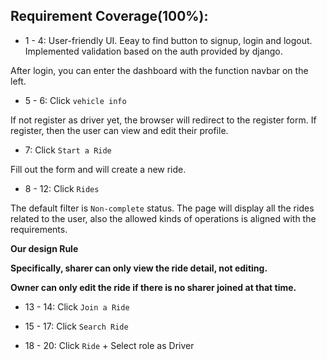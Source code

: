 ## Requirement Coverage(100%):

* 1 - 4: User-friendly UI. Eeay to find button to signup, login and logout. Implemented validation based on the auth provided by django.

After login, you can enter the dashboard with the function navbar on the left.

* 5 - 6: Click `vehicle info`

If not register as driver yet, the browser will redirect to the register form.
If register, then the user can view and edit their profile.

* 7: Click `Start a Ride`

Fill out the form and will create a new ride.

* 8 - 12: Click `Rides`

The default filter is `Non-complete` status.
The page will display all the rides related to the user, also the allowed kinds of operations is aligned with the requirements.

**Our design Rule**

**Specifically, sharer can only view the ride detail, not editing.**

**Owner can only edit the ride if there is no sharer joined at that time.**


* 13 - 14: Click `Join a Ride`

* 15 - 17: Click `Search Ride`

* 18 - 20: Click `Ride` + Select role as Driver


